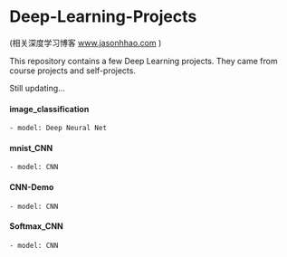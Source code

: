 # Deep-Learning-Projects

(相关深度学习博客 www.jasonhhao.com )

This repository contains a few Deep Learning projects. They came from course projects and self-projects.

Still updating...



#### image_classification
	- model: Deep Neural Net
		
#### mnist_CNN
	- model: CNN

#### CNN-Demo
	- model: CNN
  
#### Softmax_CNN
	- model: CNN
